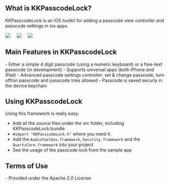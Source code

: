 <h2>What is KKPasscodeLock?</h2>
KKPasscodeLock is an iOS toolkit for adding a passcode view controller and passcode settings in  ios apps.

![](https://github.com/aporat/KKPasscodeLock/raw/master/screenshots/iphone-1.png) 
&nbsp;&nbsp;&nbsp;
![](https://github.com/aporat/KKPasscodeLock/raw/master/screenshots/iphone-2.png) 
&nbsp;&nbsp;&nbsp;
![](https://github.com/aporat/KKPasscodeLock/raw/master/screenshots/ipad-1.png) 



<h2>Main Features in KKPasscodeLock</h2>
- Either a simple 4 digit passcode (using a numeric keyboard) or a free-text passcode (in development)
- Supports universal apps (both iPhone and iPad)
- Advanced passcode settings controller: set & change passcode, turn off/on passcode and passcode tries allowed
- Passcode is saved securly in the device keychain


<h2>Using KKPasscodeLock</h2>

Using this framework is really easy.

- Add all the source files under the src folder, including KKPasscodeLock.bundle
- `#import "KKPasscodeLock.h"` where you need it.
- Add the `AudioToolbox.framework`, `Security.framework` and the `QuartzCore.framework` into your project
- See the usage of the passcode lock from the sample app

<h2>Terms of Use</h2>
- Provided under the Apache 2.0 License
